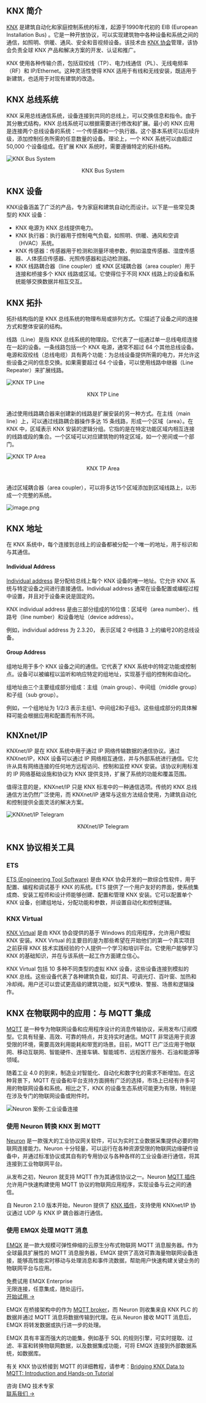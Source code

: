 ## KNX 简介

[KNX](https://www.knx.org/knx-en/for-professionals/What-is-KNX/A-brief-introduction/) 是建筑自动化和家庭控制系统的标准，起源于1990年代初的 EIB (European Installation Bus) 。它是一种开放协议，可以实现建筑物中各种设备和系统之间的通信，如照明、供暖、通风、安全和音视频设备。该技术由 [KNX 协会](https://www.knx.org/knx-en/for-professionals/index.php)管理，该协会负责全球 KNX 产品和解决方案的开发、认证和推广。

KNX 使用各种传输介质，包括双绞线（TP）、电力线通信（PL）、无线电频率（RF）和 IP/Ethernet。这种灵活性使得 KNX 适用于有线和无线安装，既适用于新建筑，也适用于对现有建筑的改造。

## KNX 总线系统

KNX 采用总线通信系统，设备连接到共同的总线上，可以交换信息和指令。由于其分散式结构，KNX 总线系统可以根据需要进行修改和扩展。最小的 KNX 应用是连接两个总线设备的系统：一个传感器和一个执行器。这个基本系统可以后续升级，添加控制任务所需的任意数量的设备。理论上，一个 KNX 系统可以由超过 50,000 个设备组成。在扩展 KNX 系统时，需要遵循特定的拓扑结构。

![KNX Bus System](https://assets.emqx.com/images/c27cefdc4b8b0c6321bcd0c0803046c8.png)

<center>KNX Bus System</center>

## KNX 设备

KNX设备涵盖了广泛的产品，专为家庭和建筑自动化而设计。以下是一些常见类型的 KNX 设备：

- KNX 电源为 KNX 总线提供电力。
- KNX 执行器：执行器用于控制电气负载，如照明、供暖、通风和空调（HVAC）系统。
- KNX 传感器：传感器用于检测和测量环境参数，例如温度传感器、湿度传感器、人体感应传感器、光照传感器和运动检测器。
- KNX 线路耦合器（line coupler）或 KNX 区域耦合器（area coupler）用于连接和桥接多个 KNX 线路或区域。它使得位于不同 KNX 线路上的设备和系统能够交换数据并相互交互。

## KNX 拓扑

拓扑结构指的是 KNX 总线系统的物理布局或排列方式。它描述了设备之间的连接方式和整体安装的结构。

线路（Line）是指 KNX 总线系统的物理段。它代表了一组通过单一总线电缆连接在一起的设备。一条线路包括一个 KNX 电源，通常不超过 64 个其他总线设备。电源和双绞线（总线电缆）具有两个功能：为总线设备提供所需的电力，并允许这些设备之间的信息交换。如果需要超过 64 个设备，可以使用线路中继器（Line Repeater）来扩展线路。

![KNX TP Line](https://assets.emqx.com/images/8e6e4b3665292be06f2afe5f53540232.png)

<center>KNX TP Line</center>

<br>

通过使用线路耦合器来创建新的线路是扩展安装的另一种方式。在主线（main line）上，可以通过线路耦合器操作多达 15 条线路，形成一个区域（area）。在 KNX 中，区域表示 KNX 安装的逻辑分组。它指的是在特定功能区域内相互连接的线路或段的集合。一个区域可以对应建筑物的特定区域，如一个房间或一个部门。

![KNX TP Area](https://assets.emqx.com/images/fbbe49f400dd1a850e1a53a5ab8f190b.png)

<center>KNX TP Area</center>

<br>

通过区域耦合器（area coupler），可以将多达15个区域添加到区域线路上，以形成一个完整的系统。

![image.png](https://assets.emqx.com/images/82413a653c9aaf96a857712c1243f1df.png)

## KNX 地址

在 KNX 系统中，每个连接到总线上的设备都被分配一个唯一的地址，用于标识和与其通信。

#### Individual Address

[Individual address](https://support.knx.org/hc/en-us/articles/115003185789-Individual-Address) 是分配给总线上每个 KNX 设备的唯一地址。它允许 KNX 系统与特定设备之间进行直接通信。Individual address 通常在设备配置或编程过程中设置，并且对于设备来说是固定的。

KNX individual address 是由三部分组成的16位值：区域号（area number）、线路号（line number）和设备地址（device address）。

例如，individual address 为 2.3.20， 表示区域 2 中线路 3 上的编号20的总线设备。

#### Group Address

组地址用于多个 KNX 设备之间的通信。它代表了 KNX 系统中的特定功能或控制点。设备可以被编程以监听和响应特定的组地址，实现基于组的控制和自动化。

组地址由三个主要组成部分组成：主组（main group）、中间组（middle group）和子组（sub group）。

例如，一个组地址为 1/2/3 表示主组1、中间组2和子组3。这些组成部分的具体解释可能会根据应用和配置而有所不同。

## KNXnet/IP

KNXnet/IP 是在 KNX 系统中用于通过 IP 网络传输数据的通信协议。通过 KNXnet/IP，KNX 设备可以通过 IP 网络相互通信，并与外部系统进行通信。它允许从具有网络连接的任何地方远程访问、控制和监控 KNX 安装。该协议利用标准的 IP 网络基础设施和协议为 KNX 提供支持，扩展了系统的功能和覆盖范围。

值得注意的是，KNXnet/IP 只是 KNX 标准中的一种通信选项。传统的 KNX 总线通信方法仍然广泛使用，而 KNXnet/IP 通常与这些方法结合使用，为建筑自动化和控制提供全面灵活的解决方案。

![KNXnet/IP Telegram](https://assets.emqx.com/images/0ab8827a355db6d084745050b44c2697.png)

<center>KNXnet/IP Telegram</center>

## KNX 协议相关工具

### ETS

[ETS (Engineering Tool Software)](https://www.ets6.org/) 是由 KNX 协会开发的一款综合性软件，用于配置、编程和调试基于 KNX 的系统。ETS 提供了一个用户友好的界面，使系统集成商、安装工程师和设计师能够创建、配置和管理 KNX 安装。它可以配置单个 KNX 设备，创建组地址，分配功能和参数，并设置自动化和控制逻辑。

### KNX Virtual

[KNX Virtual](https://www.knx.org/knx-en/for-professionals/get-started/knx-virtual/index.php) 是由 KNX 协会提供的基于 Windows 的应用程序，允许用户模拟 KNX 安装。KNX Virtual 的主要目的是为那些希望在开始他们的第一个真实项目之前获得 KNX 技术实践经验的个人提供一个学习和培训平台。它使用户能够学习 KNX 的基础知识，并在与该系统一起工作方面建立信心。

KNX Virtual 包括 10 多种不同类型的虚拟 KNX 设备，这些设备连接到模拟的 KNX 总线。这些设备代表了各种建筑负载，如灯具、可调光灯、百叶窗、加热和冷却阀。用户还可以尝试更高级的建筑功能，如天气模块、警报、场景和逻辑操作。

## KNX 在物联网中的应用：与 MQTT 集成

[MQTT](https://www.emqx.com/zh/blog/the-easiest-guide-to-getting-started-with-mqtt) 是一种专为物联网设备和应用程序设计的消息传输协议，采用发布/订阅模型。它具有轻量、高效、可靠的特点，并支持实时通信。MQTT 非常适用于资源受限的环境，需要高效利用能耗和带宽的场景。目前，MQTT 已广泛应用于物联网、移动互联网、智能硬件、连接车辆、智能城市、远程医疗服务、石油和能源等领域。

随着工业 4.0 的到来，制造业对智能化、自动化和数字化的需求不断增加。在这种背景下，MQTT 在设备和平台支持方面拥有广泛的选择，市场上已经有许多可用的物联网设备和系统。相比之下，KNX 的设备生态系统可能更为有限，特别是在涉及专门的物联网设备或附件时。

![Neuron 案例-工业设备连接](https://assets.emqx.com/images/4591cb408b58ee929e32c0add811dc12.png)

### 使用 Neuron 转换 KNX 到 MQTT

[Neuron](https://github.com/emqx/neuron) 是一款强大的工业协议网关软件，可以为实时工业数据采集提供必要的物联网连接能力。Neuron 十分轻量，可以运行在各种资源受限的物联网边缘硬件设备中，并通过标准协议或其自有的专用协议与各种各样的工业设备进行通信，将其连接到工业物联网平台。

从发布之初，Neuron 就支持 MQTT 作为其通信协议之一。Neuron [MQTT 插件](https://docs.emqx.com/en/neuron/latest/configuration/north-apps/mqtt/overview.html)允许用户快速构建使用 MQTT 协议的物联网应用程序，实现设备与云之间的通信。

自 Neuron 2.1.0 版本开始，Neuron 提供了 [KNX 插件](https://docs.emqx.com/en/neuron/latest/configuration/south-devices/knxnet-ip/knxnet-ip.html)，支持使用 KNXnet/IP 协议通过 UDP 与 KNX IP 耦合器进行通信。

### 使用 EMQX 处理 MQTT 消息

[EMQX](https://www.emqx.com/zh/products/emqx) 是一款大规模可弹性伸缩的云原生分布式物联网 MQTT 消息服务器。作为全球最具扩展性的 MQTT 消息服务器，EMQX 提供了高效可靠海量物联网设备连接，能够高性能实时移动与处理消息和事件流数据，帮助用户快速构建关键业务的物联网平台与应用。

<section class="promotion">
    <div>
        免费试用 EMQX Enterprise
            <div class="is-size-14 is-text-normal has-text-weight-normal">无限连接，任意集成，随处运行。</div>
    </div>
    <a href="https://www.emqx.com/zh/try?product=enterprise" class="button is-gradient px-5">开始试用 →</a>
</section>

EMQX 在桥接架构中的作为 [MQTT broker](https://www.emqx.com/zh/blog/the-ultimate-guide-to-mqtt-broker-comparison)，而 Neuron 则收集来自 KNX PLC 的数据并通过 MQTT 消息将数据传输到代理。在从 Neuron 接收 MQTT 消息后，EMQX 将转发数据或执行进一步的处理。

EMQX 具有丰富而强大的功能集，例如基于 SQL 的规则引擎，可实时提取、过滤、丰富和转换物联网数据，以及数据集成功能，可将 EMQX 连接到外部数据系统，如数据库。

有关 KNX 协议桥接到 MQTT 的详细教程，请参考：[Bridging KNX Data to MQTT: Introduction and Hands-on Tutorial](https://www.emqx.com/en/blog/bridging-knx-data-to-mqtt-introduction-and-hands-on-tutorial)



<section class="promotion">
    <div>
        咨询 EMQ 技术专家
    </div>
    <a href="https://www.emqx.com/zh/contact?product=solutions" class="button is-gradient px-5">联系我们 →</a>
</section>
